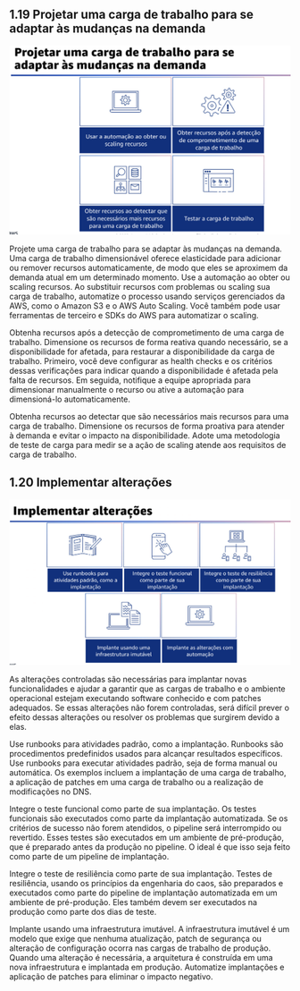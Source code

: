 ## 1.19 Projetar uma carga de trabalho para se adaptar às mudanças na demanda

![alt text](image-9.png)

Projete uma carga de trabalho para se adaptar às mudanças na demanda. Uma carga de trabalho dimensionável oferece elasticidade para adicionar ou remover recursos automaticamente, de modo que eles se aproximem da demanda atual em um determinado momento. Use a automação ao obter ou scaling recursos. Ao substituir recursos com problemas ou scaling sua carga de trabalho, automatize o processo usando serviços gerenciados da AWS, como o Amazon S3 e o AWS Auto Scaling. Você também pode usar ferramentas de terceiro e SDKs do AWS para automatizar o scaling.

Obtenha recursos após a detecção de comprometimento de uma carga de trabalho. Dimensione os recursos de forma reativa quando necessário, se a disponibilidade for afetada, para restaurar a disponibilidade da carga de trabalho. Primeiro, você deve configurar as health checks e os critérios dessas verificações para indicar quando a disponibilidade é afetada pela falta de recursos. Em seguida, notifique a equipe apropriada para dimensionar manualmente o recurso ou ative a automação para dimensioná-lo automaticamente.

Obtenha recursos ao detectar que são necessários mais recursos para uma carga de trabalho. Dimensione os recursos de forma proativa para atender à demanda e evitar o impacto na disponibilidade. Adote uma metodologia de teste de carga para medir se a ação de scaling atende aos requisitos de carga de trabalho.

## 1.20 Implementar alterações

![alt text](image-10.png)

As alterações controladas são necessárias para implantar novas funcionalidades e ajudar a garantir que as cargas de trabalho e o ambiente operacional estejam executando software conhecido e com patches adequados. Se essas alterações não forem controladas, será difícil prever o efeito dessas alterações ou resolver os problemas que surgirem devido a elas.

Use runbooks para atividades padrão, como a implantação.
Runbooks são procedimentos predefinidos usados para alcançar resultados específicos. Use runbooks para executar atividades padrão, seja de forma manual ou automática. Os exemplos incluem a implantação de uma carga de trabalho, a aplicação de patches em uma carga de trabalho ou a realização de modificações no DNS.

Integre o teste funcional como parte de sua implantação. Os testes funcionais são executados como parte da implantação automatizada. Se os critérios de sucesso não forem atendidos, o pipeline será interrompido ou revertido. Esses testes são executados em um ambiente de pré-produção, que é preparado antes da produção no pipeline. O ideal é que isso seja feito como parte de um pipeline de implantação.

Integre o teste de resiliência como parte de sua implantação. Testes de resiliência, usando os princípios da engenharia do caos, são preparados e executados como parte do pipeline de implantação automatizada em um ambiente de pré-produção. Eles também devem ser executados na produção como parte dos dias de teste.

Implante usando uma infraestrutura imutável. A infraestrutura imutável é um modelo que exige que nenhuma atualização, patch de segurança ou alteração de configuração ocorra nas cargas de trabalho de produção. Quando uma alteração é necessária, a arquitetura é construída em uma nova infraestrutura e implantada em produção. Automatize implantações e aplicação de patches para eliminar o impacto negativo.

